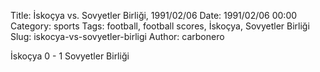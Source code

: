 Title: İskoçya vs. Sovyetler Birliği, 1991/02/06
Date: 1991/02/06 00:00
Category: sports
Tags: football, football scores, İskoçya, Sovyetler Birliği
Slug: iskocya-vs-sovyetler-birligi
Author: carbonero


İskoçya 0 - 1 Sovyetler Birliği
